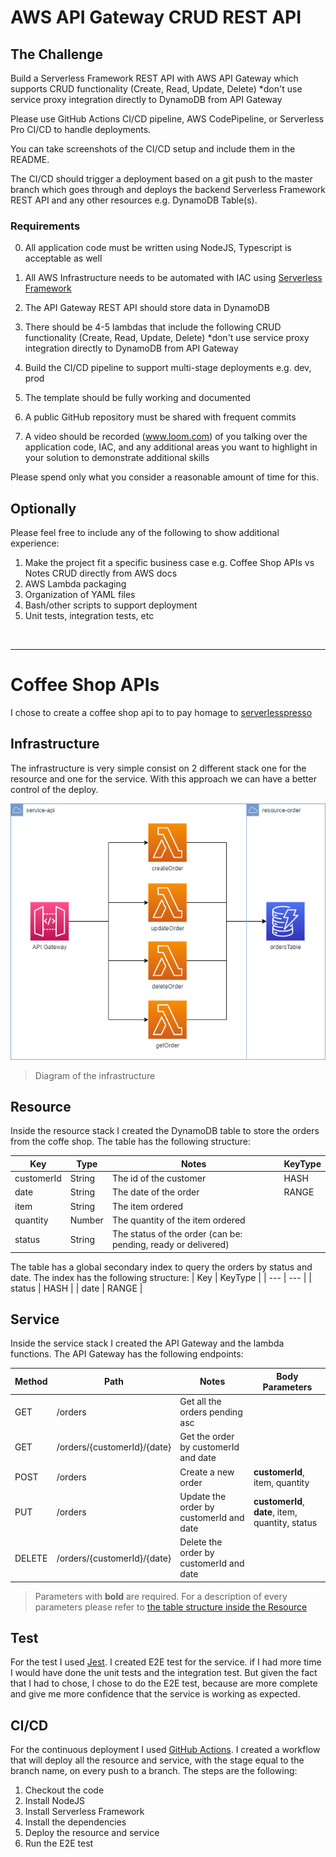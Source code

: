 # AWS API Gateway CRUD REST API

## The Challenge

Build a Serverless Framework REST API with AWS API Gateway which supports CRUD functionality (Create, Read, Update, Delete) *don't use service proxy integration directly to DynamoDB from API Gateway

Please use GitHub Actions CI/CD pipeline, AWS CodePipeline, or Serverless Pro CI/CD to handle deployments.

You can take screenshots of the CI/CD setup and include them in the README.

The CI/CD should trigger a deployment based on a git push to the master branch which goes through and deploys the backend Serverless Framework REST API and any other resources e.g. DynamoDB Table(s).

### Requirements

0. All application code must be written using NodeJS, Typescript is acceptable as well

1. All AWS Infrastructure needs to be automated with IAC using [Serverless Framework](https://www.serverless.com)

2. The API Gateway REST API should store data in DynamoDB

3. There should be 4-5 lambdas that include the following CRUD functionality (Create, Read, Update, Delete) *don't use service proxy integration directly to DynamoDB from API Gateway

3. Build the CI/CD pipeline to support multi-stage deployments e.g. dev, prod

4. The template should be fully working and documented

4. A public GitHub repository must be shared with frequent commits

5. A video should be recorded (www.loom.com) of you talking over the application code, IAC, and any additional areas you want to highlight in your solution to demonstrate additional skills

Please spend only what you consider a reasonable amount of time for this.

## Optionally

Please feel free to include any of the following to show additional experience:

1. Make the project fit a specific business case e.g. Coffee Shop APIs vs Notes CRUD directly from AWS docs
2. AWS Lambda packaging
3. Organization of YAML files
4. Bash/other scripts to support deployment
5. Unit tests, integration tests, etc

<br>

---
# Coffee Shop APIs
I chose to create a coffee shop api to to pay homage to [serverlesspresso](https://workshop.serverlesscoffee.com/) 

## Infrastructure 
The infrastructure is very simple consist on 2 different stack one for the resource and one for the service. With this approach we can have a better control of the deploy.

![infrastructure](/ServerlessGuro%20CC.drawio.png)
> Diagram of the infrastructure

## Resource
Inside the resource stack I created the DynamoDB table to store the orders from the coffe shop. 
The table has the following structure:

| Key | Type | Notes | KeyType | 
| --- | --- | --- | --- |
| customerId | String | The id of the customer | HASH |
| date | String | The date of the order | RANGE |
| item | String | The item ordered | |
| quantity | Number | The quantity of the item ordered | |
| status | String | The status of the order (can be: pending, ready or delivered) | |

The table has a global secondary index to query the orders by status and date. 
The index has the following structure:
| Key  | KeyType |
| --- | --- |
| status | HASH |
| date | RANGE |

## Service
Inside the service stack I created the API Gateway and the lambda functions.
The API Gateway has the following endpoints:

| Method | Path | Notes | Body Parameters |
| --- | --- | --- | --- | 
| GET | /orders | Get all the orders pending asc | |
| GET | /orders/{customerId}/{date} | Get the order by customerId and date | |
| POST | /orders | Create a new order | **customerId**, item, quantity |
| PUT | /orders | Update the order by customerId and date | **customerId**, **date**, item, quantity, status |
| DELETE | /orders/{customerId}/{date} | Delete the order by customerId and date |

> Parameters with **bold** are required. For a description of every parameters please refer to [the table structure inside the Resource](##Resource)

## Test
For the test I used [Jest](https://jestjs.io/). I created E2E test for the service. if I had more time I would have done the unit tests and the integration test. But given the fact that I had to chose, I chose to do the E2E test, because are more complete and give me more confidence that the service is working as expected.

## CI/CD
For the continuous deployment I used [GitHub Actions](https://github.com/features/actions). I created a workflow that will deploy all the resource and service, with the stage equal to the branch name, on every push to a branch.
The steps are the following:
1. Checkout the code
2. Install NodeJS
3. Install Serverless Framework
4. Install the dependencies
5. Deploy the resource and service
6. Run the E2E test



